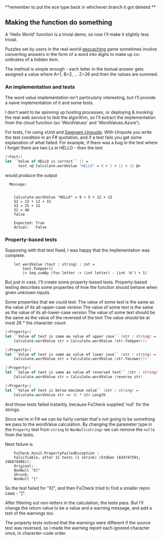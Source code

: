 **remember to put the ece type back in whichever branch it got deleted **

## Making the function do something
A 'Hello World' function is a trivial demo, so now I'll make it slightly less trivial.

Puzzles set by users in the real-world [geocaching](https://www.geocaching.com/play) game sometimes involve
converting answers in the form of a word into digits to make up co-ordinates of a hidden item. 

The method is simple enough - each letter in the textual answer gets assigned a value where A=1, B=2, ... Z=26
and then the values are summed.
### An implementation and tests
The word value implementation isn't particularly interesting, but I'll provide a naive implementation of
it and some tests.

I don't want to be spinning up hosting processes, or deploying & invoking the real web service to test the algorithm,
so I'll extract the implementation from the cloud function (so 'WordValues' and 'WordValues.Azure').

For tests, I'm using xUnit and [Swensen Unquote](https://github.com/SwensenSoftware/unquote). With Unquote you write the test condition in an F#
quotation, and if a test fails you get some explanation of what failed. For example, if there was a
bug in the test where I forget there are two Ls in HELLO - then the test
```fsharp
[<Fact>]
let ``Value of HELLO is correct`` () =
      test <@ Calculate.wordValue "HELLO" = 8 + 5 + 12 + 15 @>
```
would produce the output
```
  Message: 
    
    
    Calculate.wordValue "HELLO" = 8 + 5 + 12 + 15
    52 = 13 + 12 + 15
    52 = 25 + 15
    52 = 40
    false
    
    Expected: True
    Actual:   False
```

### Property-based tests
Supposing with that test fixed, I was happy that the implementation was complete.
```
    let wordValue (text : string) : int =
        text.ToUpper()
        |> Seq.sumBy (fun letter -> (int letter) - (int 'A') + 1)
```

But *just in case*, I'll create some property-based tests. Property-based testing describes some
properties of how the function should behave when given unknown inputs.

Some properties that we could test:
The value of some text is the same as the value of its all-upper-case version
The value of some text is the same as the value of its all-lower-case version
The value of some text should be the same as the value of the reversed of the text
The value should be at most 26 * the character count
```fsharp
[<Property>]
let ``Value of text is same as value of upper case`` (str : string) =
    Calculate.wordValue str = Calculate.wordValue (str.ToUpper())

[<Property>]
let ``Value of text is same as value of lower case`` (str : string) =
    Calculate.wordValue str = Calculate.wordValue (str.ToLower())

[<Property>]
let ``Value of text is same as value of reversed text`` (str : string) =
    Calculate.wordValue str = Calculate.wordValue (reverse str)

[<Property>]
let ``Value of text is below maximum value`` (str : string) =
    Calculate.wordValue str <= 26 * str.Length
```
And those tests failed instantly, because FsCheck supplied 'null' for the strings. 

Since we're in F# we can be fairly certain that's not going to be something we pass to the wordValue calculation.
By changing the parameter type in the `Property` test from `string` to `NonNull<string>` we can
remove the `null`s from the tests.

Next failure is
```
    FsCheck.Xunit.PropertyFailedException : 
    Falsifiable, after 11 tests (1 shrink) (StdGen (824747591, 296879486)):
    Original:
    NonNull "X]"
    Shrunk:
    NonNull "]"
```
So the test failed for "X]", and then FsCheck tried to find a smaller repro case - "]". 

After filtering out non-letters in the calculation, the tests pass. But I'll change the return value to 
be a value and a warning message, and add a test of the warnings too.

The property tests noticed that the warnings were different if the source text was reversed, so I 
made the warning report each ignored character once, in character-code order.

